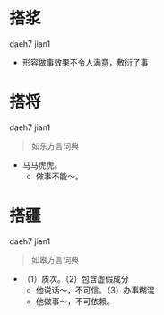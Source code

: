 # 搭浆
daeh7 jian1
- 形容做事效果不令人满意，敷衍了事

# 搭将
daeh7 jian1
> 如东方言词典
- 马马虎虎。
  - 做事不能～。

# 搭疆
daeh7 jian1
> 如皋方言词典
- （1）质次。（2）包含虚假成分
  - 他说话～，不可信。（3）办事糊混
  - 他做事～，不可依赖。
